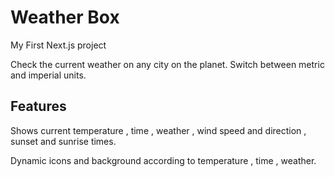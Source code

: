 # Weather Box

My First Next.js project

Check the current weather on any city on the planet. Switch between metric and imperial units.

## Features

Shows current temperature , time , weather , wind speed and direction , sunset and sunrise times.

Dynamic icons and background according to temperature , time , weather.